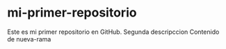 # mi-primer-repositorio
Este es mi primer repositorio en GitHub.
Segunda descripccion
Contenido de nueva-rama
